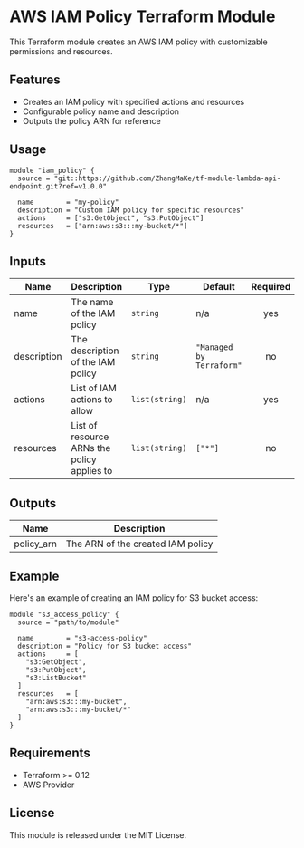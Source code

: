 # AWS IAM Policy Terraform Module

This Terraform module creates an AWS IAM policy with customizable permissions and resources.

## Features

- Creates an IAM policy with specified actions and resources
- Configurable policy name and description
- Outputs the policy ARN for reference

## Usage

```hcl
module "iam_policy" {
  source = "git::https://github.com/ZhangMaKe/tf-module-lambda-api-endpoint.git?ref=v1.0.0"

  name        = "my-policy"
  description = "Custom IAM policy for specific resources"
  actions     = ["s3:GetObject", "s3:PutObject"]
  resources   = ["arn:aws:s3:::my-bucket/*"]
}
```

## Inputs

| Name | Description | Type | Default | Required |
|------|-------------|------|---------|:--------:|
| name | The name of the IAM policy | `string` | n/a | yes |
| description | The description of the IAM policy | `string` | `"Managed by Terraform"` | no |
| actions | List of IAM actions to allow | `list(string)` | n/a | yes |
| resources | List of resource ARNs the policy applies to | `list(string)` | `["*"]` | no |

## Outputs

| Name | Description |
|------|-------------|
| policy_arn | The ARN of the created IAM policy |

## Example

Here's an example of creating an IAM policy for S3 bucket access:

```hcl
module "s3_access_policy" {
  source = "path/to/module"

  name        = "s3-access-policy"
  description = "Policy for S3 bucket access"
  actions     = [
    "s3:GetObject",
    "s3:PutObject",
    "s3:ListBucket"
  ]
  resources   = [
    "arn:aws:s3:::my-bucket",
    "arn:aws:s3:::my-bucket/*"
  ]
}
```

## Requirements

- Terraform >= 0.12
- AWS Provider

## License

This module is released under the MIT License.
